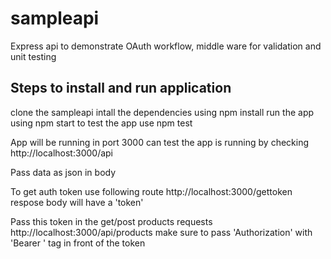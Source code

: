 # sampleapi
Express api to demonstrate OAuth workflow, middle ware for validation and unit testing

## Steps to install and run application
clone the sampleapi
intall the dependencies using npm install 
run the app using npm start
to test the app use npm test

App will be running in port 3000
can test the app is running by checking http://localhost:3000/api

Pass data as json in body

To get auth token use following route
http://localhost:3000/gettoken
respose body will have a 'token'

Pass this token in the get/post products requests
http://localhost:3000/api/products
make sure to pass 'Authorization' with 'Bearer ' tag in front of the token